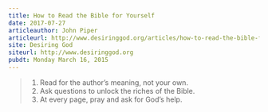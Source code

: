 ```yaml
---
title: How to Read the Bible for Yourself
date: 2017-07-27
articleauthor: John Piper
articleurl: http://www.desiringgod.org/articles/how-to-read-the-bible-for-yourself
site: Desiring God
siteurl: http://www.desiringgod.org
pubdt: Monday March 16, 2015
---
```


> 1. Read for the author’s meaning, not your own.
> 2. Ask questions to unlock the riches of the Bible.
> 3. At every page, pray and ask for God’s help.
